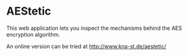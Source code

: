# AEStetic

This web application lets you inspect the mechanisms behind the AES encryption algorithm.

An online version can be tried at http://www.kna-st.de/aestetic/

